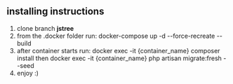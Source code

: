 ## installing instructions



1. clone branch <b>jstree</b>
2. from the .docker folder run:
    docker-compose up -d --force-recreate --build
3. after container starts run:
    docker exec -it {container_name} composer install
    then
    docker exec -it {container_name} php artisan migrate:fresh --seed
4. enjoy :)